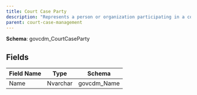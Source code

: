 ```yaml
---
title: Court Case Party
description: "Represents a person or organization participating in a court case (e.g., plaintiff, defendant, witness, counsel)."
parent: court-case-management
---
```


**Schema**: govcdm_CourtCaseParty

## Fields

| Field Name | Type     | Schema      |
|------------|----------|-------------|
| Name       | Nvarchar | govcdm_Name |
